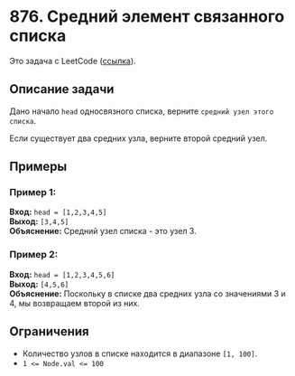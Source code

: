 # 876. Средний элемент связанного списка

Это задача с LeetCode ([ссылка](https://leetcode.com/problems/middle-of-the-linked-list/description/)).

## Описание задачи

Дано начало `head` односвязного списка, верните `средний узел этого списка`.

Если существует два средних узла, верните второй средний узел.

## Примеры

### Пример 1:

**Вход:** `head = [1,2,3,4,5]`  
**Выход:** `[3,4,5]`  
**Объяснение:** Средний узел списка - это узел 3.

### Пример 2:

**Вход:** `head = [1,2,3,4,5,6]`  
**Выход:** `[4,5,6]`  
**Объяснение:** Поскольку в списке два средних узла со значениями 3 и 4, мы возвращаем второй из них.

## Ограничения

- Количество узлов в списке находится в диапазоне `[1, 100]`.
- `1 <= Node.val <= 100`